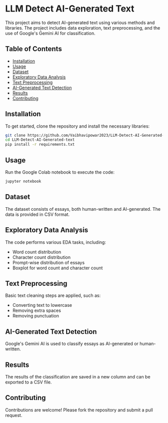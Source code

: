 # LLM Detect AI-Generated Text

This project aims to detect AI-generated text using various methods and libraries. The project includes data exploration, text preprocessing, and the use of Google's Gemini AI for classification.

## Table of Contents

- [Installation](#installation)
- [Usage](#usage)
- [Dataset](#dataset)
- [Exploratory Data Analysis](#exploratory-data-analysis)
- [Text Preprocessing](#text-preprocessing)
- [AI-Generated Text Detection](#ai-generated-text-detection)
- [Results](#results)
- [Contributing](#contributing)


## Installation

To get started, clone the repository and install the necessary libraries:

```bash
git clone https://github.com/Vaibhavipowar2023/LLM-Detect-AI-Generated-text.git
cd LLM-Detect-AI-Generated-text
pip install -r requirements.txt
```

## Usage

Run the Google Colab notebook to execute the code:

```bash
jupyter notebook
```

## Dataset

The dataset consists of essays, both human-written and AI-generated. The data is provided in CSV format.

## Exploratory Data Analysis

The code performs various EDA tasks, including:

- Word count distribution
- Character count distribution
- Prompt-wise distribution of essays
- Boxplot for word count and character count

## Text Preprocessing

Basic text cleaning steps are applied, such as:

- Converting text to lowercase
- Removing extra spaces
- Removing punctuation

## AI-Generated Text Detection

Google's Gemini AI is used to classify essays as AI-generated or human-written.

## Results

The results of the classification are saved in a new column and can be exported to a CSV file.

## Contributing

Contributions are welcome! Please fork the repository and submit a pull request.



